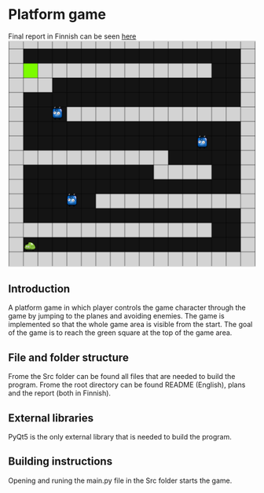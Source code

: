 # Platform game
Final report in Finnish can be seen [here](https://github.com/Apemonni/Tasohyppely-Platform-game/blob/master/Y2projektidokumentaatio.pdf)
![Game picture](https://github.com/Apemonni/Tasohyppely-Platform-game/blob/master/GamePic.png)

## Introduction
A platform game in which player controls the game character through the game by jumping to the planes and avoiding enemies. The game is implemented so that the whole game area is visible from the start. The goal of the game is to reach the green square at the top of the game area.

## File and folder structure
Frome the Src folder can be found all files that are needed to build the program. Frome the root directory can be found README (English), plans and the report (both in Finnish).

## External libraries
PyQt5 is the only external library that is needed to build the program.

## Building instructions
Opening and runing the main.py file in the Src folder starts the game.
